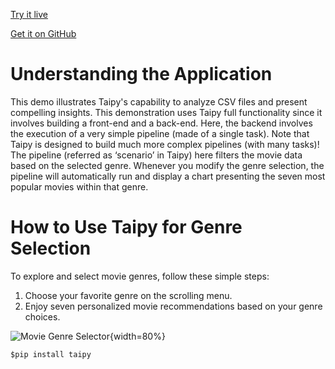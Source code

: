 [Try it live](https://demo-movie-genre.taipy.cloud/) 

[Get it on GitHub](https://github.com/Avaiga/demo-movie-genre)

# Understanding the Application
This demo illustrates Taipy's capability to analyze CSV files 
and present compelling insights. This demonstration uses Taipy 
full functionality since it involves building a front-end and a 
back-end. Here, the backend involves the execution of a very simple 
pipeline (made of a single task). Note that Taipy is designed to build 
much more complex pipelines (with many tasks)!
The pipeline (referred as ‘scenario’ in Taipy) here filters the movie 
data based on the selected genre. Whenever you modify the genre selection, 
the pipeline will automatically run and display a chart presenting the seven 
most popular movies within that genre.



# How to Use Taipy for Genre Selection
To explore and select movie genres, follow these simple steps:

1. Choose your favorite genre on the scrolling menu.
2. Enjoy seven personalized movie recommendations based on your genre choices.

![Movie Genre Selector](images/movie-genre-selector.png){width=80%}


```$pip install taipy```
